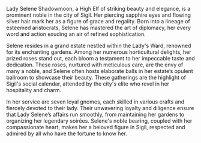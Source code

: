 Lady Selene Shadowmoon, a High Elf of striking beauty and elegance, is a prominent noble in the city of Sigil. Her piercing sapphire eyes and flowing silver hair mark her as a figure of grace and regality. Born into a lineage of esteemed aristocrats, Selene has mastered the art of diplomacy, her every word and action exuding an air of refined sophistication.

Selene resides in a grand estate nestled within the Lady's Ward, renowned for its enchanting gardens. Among her numerous horticultural delights, her prized roses stand out, each bloom a testament to her impeccable taste and dedication. These roses, nurtured with meticulous care, are the envy of many a noble, and Selene often hosts elaborate balls in her estate’s opulent ballroom to showcase their beauty. These gatherings are the highlight of Sigil's social calendar, attended by the city's elite who revel in her hospitality and charm.

In her service are seven loyal gnomes, each skilled in various crafts and fiercely devoted to their lady. Their unwavering loyalty and diligence ensure that Lady Selene’s affairs run smoothly, from maintaining her gardens to organizing her legendary soirées. Selene's noble bearing, coupled with her compassionate heart, makes her a beloved figure in Sigil, respected and admired by all who have the fortune to know her.